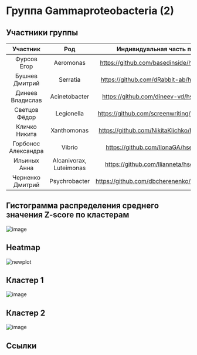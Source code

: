# Группа Gammaproteobacteria (2)

## Участники группы

| Участник | Род | Индивидуальная часть проекта |
|:----------------:|:---------:|:----------------:|
| Фурсов Егор | Aeromonas | https://github.com/basedinside/hse22_project |
| Бушнев Дмитрий | Serratia | https://github.com/dRabbit-ab/hse22_project |
| Динеев Владислав | Acinetobacter | https://github.com/dineev-vd/hse22_project |
| Светцов Фёдор | Legionella | https://github.com/screenwriting/hse22_project |
| Кличко Никита | Xanthomonas | https://github.com/NikitaKlichko/hse22_project |
| Горбонос Александра  | Vibrio | https://github.com/IlonaGA/hse22_project |
| Ильиных Анна | Alcanivorax, Luteimonas | https://github.com/Ilianneta/hse22_project |
| Черненко Дмитрий | Psychrobacter | https://github.com/dbcherenenko/hse22_progect |

## Гистограмма распределения среднего значения Z-score по кластерам
![image](https://user-images.githubusercontent.com/22128700/173894296-96e84cf0-6165-4591-8864-098f94d88f47.png)

## Heatmap 
![newplot](https://user-images.githubusercontent.com/22128700/173895837-5b3410f3-288b-4f5c-9c69-1ca723045ed7.png)

## Кластер 1
![image](https://user-images.githubusercontent.com/22128700/173896071-0c4d4a6c-a9bc-4599-a8e8-761e0cbcda29.png)

## Кластер 2
![image](https://user-images.githubusercontent.com/22128700/173896117-88328f3f-0546-426c-8d77-1bcdb29d04e1.png)

## Ссылки



